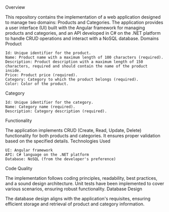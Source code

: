 Overview

This repository contains the implementation of a web application designed to manage two domains: Products and Categories. The application provides a user interface (UI) built with the Angular framework for managing products and categories, and an API developed in C# on the .NET platform to handle CRUD operations and interact with a NoSQL database.
Domains
Product

    Id: Unique identifier for the product.
    Name: Product name with a maximum length of 100 characters (required).
    Description: Product description with a maximum length of 150 characters, required and should contain the name of the product inside.
    Price: Product price (required).
    Category: Category to which the product belongs (required).
    Color: Color of the product.

Category

    Id: Unique identifier for the category.
    Name: Category name (required).
    Description: Category description (required).

Functionality

The application implements CRUD (Create, Read, Update, Delete) functionality for both products and categories. It ensures proper validation based on the specified details.
Technologies Used

    UI: Angular framework
    API: C# language on the .NET platform
    Database: NoSQL (from the developer's preference)

Code Quality

The implementation follows coding principles, readability, best practices, and a sound design architecture. Unit tests have been implemented to cover various scenarios, ensuring robust functionality.
Database Design

The database design aligns with the application's requisites, ensuring efficient storage and retrieval of product and category information.

